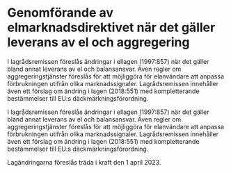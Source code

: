 # Genomförande av elmarknadsdirektivet när det gäller leverans av el och aggregering

I lagrådsremissen föreslås ändringar i ellagen (1997:857) när det gäller bland annat leverans av el och balansansvar. Även regler om aggregeringstjänster föreslås för att möjliggöra för elanvändare att anpassa förbrukningen utifrån olika marknadssignaler. Lagrådsremissen innehåller även ett förslag om ändring i lagen (2018:551) med kompletterande bestämmelser till EU:s däckmärkningsförordning.

I lagrådsremissen föreslås ändringar i ellagen (1997:857) när det gäller bland annat leverans av el och balansansvar. Även regler om aggregeringstjänster föreslås för att möjliggöra för elanvändare att anpassa förbrukningen utifrån olika marknadssignaler. Lagrådsremissen innehåller även ett förslag om ändring i lagen (2018:551) med kompletterande bestämmelser till EU:s däckmärkningsförordning.

Lagändringarna föreslås träda i kraft den 1 april 2023.
